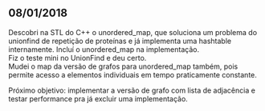 ## 08/01/2018

Descobri na STL do C++ o unordered_map, que soluciona um problema do unionfind de repetição de proteínas e já implementa
uma hashtable internamente. Incluí o unordered_map na implementação.  
Fiz o teste mini no UnionFind e deu certo.  
Mudei o map da versão de grafos para unordered_map também, pois permite acesso a elementos individuais em tempo praticamente constante.

Próximo objetivo: implementar a versão de grafo com lista de adjacência e testar performance pra já excluir uma implementação.
